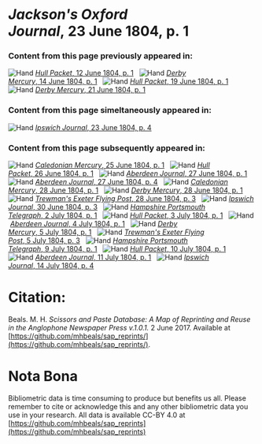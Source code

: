 # *Jackson's Oxford Journal*, 23 June 1804, p. 1  
  
### Content from this page previously appeared in:  
![Hand](http://scissorsandpaste.net/wp-content/uploads/2017/06/smallhandpointer.png) [*Hull Packet*, 12 June 1804, p. 1](https://mhbeals.github.io/sap_html/Hull-Packet/Hull-Packet-12-June-1804-p-1)  
![Hand](http://scissorsandpaste.net/wp-content/uploads/2017/06/smallhandpointer.png) [*Derby Mercury*, 14 June 1804, p. 1](https://mhbeals.github.io/sap_html/Derby-Mercury/Derby-Mercury-14-June-1804-p-1)  
![Hand](http://scissorsandpaste.net/wp-content/uploads/2017/06/smallhandpointer.png) [*Hull Packet*, 19 June 1804, p. 1](https://mhbeals.github.io/sap_html/Hull-Packet/Hull-Packet-19-June-1804-p-1)  
![Hand](http://scissorsandpaste.net/wp-content/uploads/2017/06/smallhandpointer.png) [*Derby Mercury*, 21 June 1804, p. 1](https://mhbeals.github.io/sap_html/Derby-Mercury/Derby-Mercury-21-June-1804-p-1)  
  
### Content from this page simeltaneously appeared in:  
![Hand](http://scissorsandpaste.net/wp-content/uploads/2017/06/smallhandpointer.png) [*Ipswich Journal*, 23 June 1804, p. 4](https://mhbeals.github.io/sap_html/Ipswich-Journal/Ipswich-Journal-23-June-1804-p-4)  
  
### Content from this page subsequently appeared in:  
![Hand](http://scissorsandpaste.net/wp-content/uploads/2017/06/smallhandpointer.png) [*Caledonian Mercury*, 25 June 1804, p. 1](https://mhbeals.github.io/sap_html/Caledonian-Mercury/Caledonian-Mercury-25-June-1804-p-1)  
![Hand](http://scissorsandpaste.net/wp-content/uploads/2017/06/smallhandpointer.png) [*Hull Packet*, 26 June 1804, p. 1](https://mhbeals.github.io/sap_html/Hull-Packet/Hull-Packet-26-June-1804-p-1)  
![Hand](http://scissorsandpaste.net/wp-content/uploads/2017/06/smallhandpointer.png) [*Aberdeen Journal*, 27 June 1804, p. 1](https://mhbeals.github.io/sap_html/Aberdeen-Journal/Aberdeen-Journal-27-June-1804-p-1)  
![Hand](http://scissorsandpaste.net/wp-content/uploads/2017/06/smallhandpointer.png) [*Aberdeen Journal*, 27 June 1804, p. 4](https://mhbeals.github.io/sap_html/Aberdeen-Journal/Aberdeen-Journal-27-June-1804-p-4)  
![Hand](http://scissorsandpaste.net/wp-content/uploads/2017/06/smallhandpointer.png) [*Caledonian Mercury*, 28 June 1804, p. 1](https://mhbeals.github.io/sap_html/Caledonian-Mercury/Caledonian-Mercury-28-June-1804-p-1)  
![Hand](http://scissorsandpaste.net/wp-content/uploads/2017/06/smallhandpointer.png) [*Derby Mercury*, 28 June 1804, p. 1](https://mhbeals.github.io/sap_html/Derby-Mercury/Derby-Mercury-28-June-1804-p-1)  
![Hand](http://scissorsandpaste.net/wp-content/uploads/2017/06/smallhandpointer.png) [*Trewman's Exeter Flying Post*, 28 June 1804, p. 3](https://mhbeals.github.io/sap_html/Trewman's-Exeter-Flying-Post/Trewman's-Exeter-Flying-Post-28-June-1804-p-3)  
![Hand](http://scissorsandpaste.net/wp-content/uploads/2017/06/smallhandpointer.png) [*Ipswich Journal*, 30 June 1804, p. 3](https://mhbeals.github.io/sap_html/Ipswich-Journal/Ipswich-Journal-30-June-1804-p-3)  
![Hand](http://scissorsandpaste.net/wp-content/uploads/2017/06/smallhandpointer.png) [*Hampshire Portsmouth Telegraph*, 2 July 1804, p. 1](https://mhbeals.github.io/sap_html/Hampshire-Portsmouth-Telegraph/Hampshire-Portsmouth-Telegraph-2-July-1804-p-1)  
![Hand](http://scissorsandpaste.net/wp-content/uploads/2017/06/smallhandpointer.png) [*Hull Packet*, 3 July 1804, p. 1](https://mhbeals.github.io/sap_html/Hull-Packet/Hull-Packet-3-July-1804-p-1)  
![Hand](http://scissorsandpaste.net/wp-content/uploads/2017/06/smallhandpointer.png) [*Aberdeen Journal*, 4 July 1804, p. 1](https://mhbeals.github.io/sap_html/Aberdeen-Journal/Aberdeen-Journal-4-July-1804-p-1)  
![Hand](http://scissorsandpaste.net/wp-content/uploads/2017/06/smallhandpointer.png) [*Derby Mercury*, 5 July 1804, p. 1](https://mhbeals.github.io/sap_html/Derby-Mercury/Derby-Mercury-5-July-1804-p-1)  
![Hand](http://scissorsandpaste.net/wp-content/uploads/2017/06/smallhandpointer.png) [*Trewman's Exeter Flying Post*, 5 July 1804, p. 3](https://mhbeals.github.io/sap_html/Trewman's-Exeter-Flying-Post/Trewman's-Exeter-Flying-Post-5-July-1804-p-3)  
![Hand](http://scissorsandpaste.net/wp-content/uploads/2017/06/smallhandpointer.png) [*Hampshire Portsmouth Telegraph*, 9 July 1804, p. 1](https://mhbeals.github.io/sap_html/Hampshire-Portsmouth-Telegraph/Hampshire-Portsmouth-Telegraph-9-July-1804-p-1)  
![Hand](http://scissorsandpaste.net/wp-content/uploads/2017/06/smallhandpointer.png) [*Hull Packet*, 10 July 1804, p. 1](https://mhbeals.github.io/sap_html/Hull-Packet/Hull-Packet-10-July-1804-p-1)  
![Hand](http://scissorsandpaste.net/wp-content/uploads/2017/06/smallhandpointer.png) [*Aberdeen Journal*, 11 July 1804, p. 1](https://mhbeals.github.io/sap_html/Aberdeen-Journal/Aberdeen-Journal-11-July-1804-p-1)  
![Hand](http://scissorsandpaste.net/wp-content/uploads/2017/06/smallhandpointer.png) [*Ipswich Journal*, 14 July 1804, p. 4](https://mhbeals.github.io/sap_html/Ipswich-Journal/Ipswich-Journal-14-July-1804-p-4)  


# Citation: 

Beals. M. H. *Scissors and Paste Database: A Map of Reprinting and Reuse in the Anglophone Newspaper Press v.1.0.1.* 2 June 2017. Available at [https://github.com/mhbeals/sap_reprints/](https://github.com/mhbeals/sap_reprints/). 

# Nota Bona

Bibliometric data is time consuming to produce but benefits us all. Please remember to cite or acknowledge this and any other bibliometric data you use in your research. All data is available CC-BY 4.0 at [https://github.com/mhbeals/sap_reprints](https://github.com/mhbeals/sap_reprints)